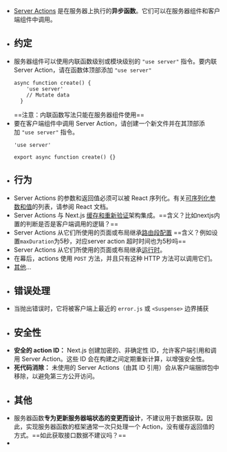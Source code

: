 - [Server Actions](https://react.dev/reference/rsc/server-actions) 是在服务器上执行的**异步函数**。它们可以在服务器组件和客户端组件中调用。
- ## 约定
- 服务器组件可以使用内联函数级别或模块级别的 `"use server"` 指令。要内联 Server Action，请在函数体顶部添加 `"use server"`
  ```
  async function create() {
      'use server'
      // Mutate data
    }
  ```
  ==注意：内联函数写法只能在服务器组件使用==
- 要在客户端组件中调用 Server Action，请创建一个新文件并在其顶部添加 `"use server"` 指令。
  ```
  'use server'
   
  export async function create() {}
  ```
- ## 行为
- Server Actions 的参数和返回值必须可以被 React 序列化。有关[可序列化参数和值](https://zh-hans.react.dev/reference/rsc/use-server#serializable-parameters-and-return-values)的列表，请参阅 React 文档。
- Server Actions 与 Next.js [缓存和重新验证](https://nextjscn.org/docs/app/deep-dive/caching)架构集成。==含义？比如nextjs内置的判断是否是客户端调用的逻辑？==
- Server Actions 从它们所使用的页面或布局继承[路由段配置](https://nextjscn.org/docs/app/api-reference/file-conventions/route-segment-config)
  ==含义？例如设置`maxDuration`为5秒，对应server action 超时时间也为5秒吗==
- Server Actions 从它们所使用的页面或布局继承[运行时](https://nextjscn.org/docs/app/building-your-application/rendering/edge-and-nodejs-runtimes)。
- 在幕后，actions 使用 `POST` 方法，并且只有这种 HTTP 方法可以调用它们。
- [其他](https://nextjscn.org/docs/app/building-your-application/data-fetching/server-actions-and-mutations#%E8%A1%8C%E4%B8%BA)...
- ## 错误处理
- 当抛出错误时，它将被客户端上最近的 `error.js` 或 `<Suspense>` 边界捕获
- ## 安全性
- **安全的 action ID：** Next.js 创建加密的、非确定性 ID，允许客户端引用和调用 Server Action。这些 ID 会在构建之间定期重新计算，以增强安全性。
- **死代码消除：** 未使用的 Server Actions（由其 ID 引用）会从客户端捆绑包中移除，以避免第三方公开访问。
- ## 其他
- 服务器函数**专为更新服务器端状态的变更而设计**，不建议用于数据获取。因此，实现服务器函数的框架通常一次只处理一个 Action，没有缓存返回值的方式。==如此获取接口数据不建议吗？==
-